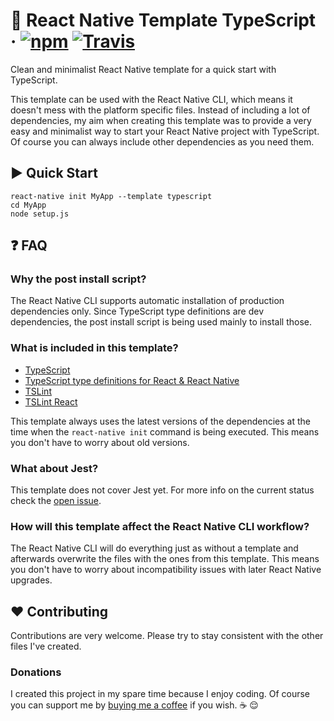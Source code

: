 # :space_invader: React Native Template TypeScript · [![npm](https://img.shields.io/npm/v/react-native-template-typescript.svg)](https://www.npmjs.com/package/react-native-template-typescript) [![Travis](https://img.shields.io/travis/emin93/react-native-template-typescript.svg)](https://travis-ci.org/emin93/react-native-template-typescript)

Clean and minimalist React Native template for a quick start with TypeScript.

This template can be used with the React Native CLI, which means it doesn't mess with the platform specific files.
Instead of including a lot of dependencies, my aim when creating this template was to provide a very easy and minimalist
way to start your React Native project with TypeScript. Of course you can always include other dependencies as you need them.

## :arrow_forward: Quick Start

```
react-native init MyApp --template typescript
cd MyApp
node setup.js
```

## :question: FAQ

### Why the post install script?

The React Native CLI supports automatic installation of production dependencies only. Since TypeScript type definitions are dev dependencies, the post install script is being used mainly to install those.

### What is included in this template?

- [TypeScript](https://github.com/Microsoft/TypeScript)
- [TypeScript type definitions for React & React Native](https://github.com/DefinitelyTyped/DefinitelyTyped)
- [TSLint](https://github.com/palantir/tslint)
- [TSLint React](https://github.com/palantir/tslint-react)

This template always uses the latest versions of the dependencies at the time when the `react-native init` command is being executed. This means you don't have to worry about old versions.

### What about Jest?

This template does not cover Jest yet. For more info on the current status check the [open issue](https://github.com/emin93/react-native-template-typescript/issues/1).

### How will this template affect the React Native CLI workflow?

The React Native CLI will do everything just as without a template and afterwards overwrite the files with the ones from
this template. This means you don't have to worry about incompatibility issues with later React Native upgrades.

## :hearts: Contributing

Contributions are very welcome. Please try to stay consistent with the other files I've created.

### Donations

I created this project in my spare time because I enjoy coding. Of course you can support me by [buying me a coffee](https://www.paypal.me/emin93) if you wish. :coffee: :relieved:
